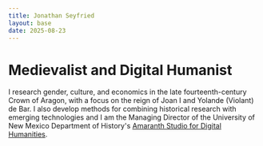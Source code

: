 ```yaml
---
title: Jonathan Seyfried
layout: base
date: 2025-08-23
---
```



# Medievalist and Digital Humanist
I research gender, culture, and economics in the late fourteenth-century Crown of Aragon, with a focus on the reign of Joan I and Yolande (Violant) de Bar. I also develop methods for combining historical research with emerging technologies and I am the Managing Director of the University of New Mexico Department of History's [Amaranth Studio for Digital Humanities](https://amaranth-unm.github.io/).